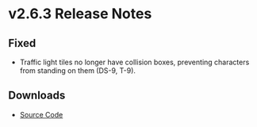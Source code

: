 # v2.6.3 Release Notes

## Fixed
- Traffic light tiles no longer have collision boxes, preventing characters from standing on them (DS-9, T-9).

## Downloads
- [Source Code](https://github.com/example/mario-demo/archive/refs/tags/v2.6.3.zip)
